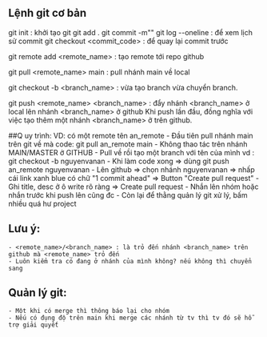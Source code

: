 ## Lệnh git cơ bản
git init : khởi tạo git
git add .
git commit -m"<msg>"
git log --oneline : để xem lịch sử commit
git checkout <commit_code> : để quay lại commit trước

git remote add <remote_name> <url> : tạo remote tới repo github

git pull <remote_name> main : pull nhánh main về local

git checkout -b <branch_name> : vừa tạo branch vừa chuyển branch.



git push <remote_name> <branch_name> : 
	đẩy nhánh <branch_name> ở local lên nhánh <branch_name> ở github
	Khi push lần đầu, đồng nghĩa với việc tạo thêm một nhánh <branch_name> ở trên github.


##Q uy trình: 
	VD: có một remote tên an_remote
	- Đầu tiên pull nhánh main trên git về mà code: git pull an_remote main
	- Không thao tác trên nhánh MAIN/MASTER ở GITHUB
	- Pull về rồi tạo một branch với tên của mình vd : git checkout -b nguyenvanan
	- Khi làm code xong => dùng git push an_remote nguyenvanan
	- Lên github => chọn nhánh nguyenvanan => nhấp cái link xanh blue có chữ "1 commit ahead" => Button "Create pull request"
	- Ghi title, desc ở ô write rõ ràng => Create pull request
	- Nhắn lên nhóm hoặc nhắn trước khi push lên cũng đc
	- Còn lại để thằng quản lý git xử lý, bấm nhiều quá hư project

## Lưu ý:
	- <remote_name>/<branch_name> : là trỏ đến nhánh <branch_name> trên github mà <remote_name> trỏ đến
	- Luôn kiểm tra có đang ở nhánh của mình không? nếu không thì chuyển sang

## Quản lý git:
	- Một khi có merge thì thông báo lại cho nhóm
	- Nếu có đụng độ trên main khi merge các nhánh từ tv thì tv đó sẽ hỗ trợ giải quyết

